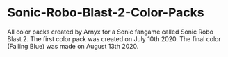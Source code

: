 # Sonic-Robo-Blast-2-Color-Packs
All color packs created by Arnyx for a Sonic fangame called Sonic Robo Blast 2.
The first color pack was created on July 10th 2020. The final color (Falling Blue) was made on August 13th 2020.

